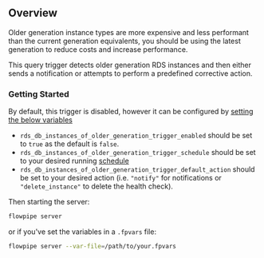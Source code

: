 ## Overview

Older generation instance types are more expensive and less performant than the current generation equivalents, you should be using the latest generation to reduce costs and increase performance. 

This query trigger detects older generation RDS instances and then either sends a notification or attempts to perform a predefined corrective action.

### Getting Started

By default, this trigger is disabled, however it can be configured by [setting the below variables](https://flowpipe.io/docs/build/mod-variables#passing-input-variables)
- `rds_db_instances_of_older_generation_trigger_enabled` should be set to `true` as the default is `false`.
- `rds_db_instances_of_older_generation_trigger_schedule` should be set to your desired running [schedule](https://flowpipe.io/docs/flowpipe-hcl/trigger/schedule#more-examples)
- `rds_db_instances_of_older_generation_trigger_default_action` should be set to your desired action (i.e. `"notify"` for notifications or `"delete_instance"` to delete the health check).

Then starting the server:
```sh
flowpipe server
```

or if you've set the variables in a `.fpvars` file:
```sh
flowpipe server --var-file=/path/to/your.fpvars
```